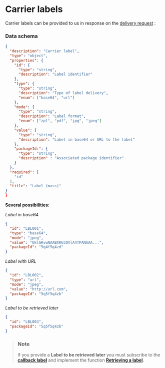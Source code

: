 # Carrier labels

Carrier labels can be provided to us in response on the [delivery request](https://woop.stoplight.io/docs/carrier/woop_to_carrier.json/paths/~1deliveries/post) :

### Data schema

```json json_schema
{
  "description": "Carrier label",
  "type": "object",
  "properties": {
    "id": {
      "type": "string",
      "description": "Label identifier"
    },
    "type": {
      "type": "string",
      "description": "Type of label delivery",
      "enum": ["base64", "url"]
    },
    "mode": {
      "type": "string",
      "description": "Label format",
      "enum": ["zpl", "pdf", "jpg", "jpeg"]
    },
    "value": {
      "type": "string",
      "description": "Label in base64 or URL to the label"
    },
    "packageId:": {
      "type": "string",
      "description" : "Associated package identifier"
    }
  },
  "required": [
    "id"
  ],
  "title": "Label (mass)"
}
}
```

**Several possibilities:**

_Label in base64_

```json
{
  "id": "LBL001",
  "type": "base64",
  "mode": "jpeg",
  "value": "UklGRvwNAABXRUJQVlA4TPANAAA...",
  "packageId": "5q4f5q4zd"
}
```

_Label with URL_

```json
{
  "id": "LBL002",
  "type": "url",
  "mode": "jpeg",
  "value": "http://url.com",
  "packageId": "5q5f5q4zb"
}
```

_Label to be retrieved later_

```json
{
  "id": "LBL003",
  "packageId": "5q5f5q4zb"
}
```

<!-- theme: warning -->

> ### Note
>
> If you provide a **Label to be retrieved later** you must subscribe to the [**callback label**](https://woop.stoplight.io/docs/carrier/docs/Bases/Souscriptions.md#callbacks) and implement the function [**Retrieving a label**](https://woop.stoplight.io/docs/carrier/woop_to_carrier.json/paths/~1labels~1{labelId}/get).
